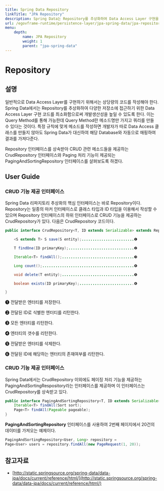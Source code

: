 ```yaml
---
title: Spring Data Repository
linkTitle: "JPA Repository"
description: Spring Data는 Repository를 추상화하여 Data Access Layer 구현을 최소화하고, 메소드명만으로 쿼리를 자동 생성하는 Query Method를 지원해 개발 생산성을 높인다. CrudRepository는 기본적인 CRUD 메소드를, PagingAndSortingRepository는 페이징 및 정렬 기능을 제공한다.
url: /egovframe-runtime/persistence-layer/jpa-spring-data/jpa-repository/
menu:
    depth:
        name: JPA Repository
        weight: 1
        parent: "jpa-spring-data"
---
```

# Repository

## 설명
일반적으로 Data Access Layer를 구현하기 위해서는 상당량의 코드를 작성해야 한다. Spring Data에서는 Repository를 추상화하여 다양한 저장소에 접근하기 위한 Data Access Layer 구현 코드를 최소화함으로써 개발생산성을 높일 수 있도록 한다. 이는 Query Method를 통해 가능한데 Query Method란 메소드명만 가지고 쿼리를 만들 수 있다는 것이다. 특정 규칙에 맞게 메소드를 작성하면 개발자가 따로 Data Access 클래스를 만들지 않아도 Spring Data가 대신하여 해당 Database와 자동으로 매핑하여 결과를 가져다준다.

Repository 인터페이스를 상속받아 CRUD 관련 메소드들을 제공하는 CrudRepository 인터페이스와 Paging 처리 기능이 제공되는 PagingAndSortingRepository 인터페이스를 살펴보도록 하겠다.

## User Guide
### CRUD 기능 제공 인터페이스
Spring Data 리파지토리 추상화의 핵심 인터페이스는 바로 Repository이다. Repository는 일종의 마커 인터페이스로 클래스 타입과 ID 타입을 이용해서 작성할 수 있으며 Repository 인터페이스의 하위 인터페이스로 CRUD 기능을 제공하는 CrudRepository가 있다.
다음은 CrudRepository 코드이다.

```java
public interface CrudRepository<T, ID extends Serializable> extends Repository<T, ID> {

    <S extends T> S save(S entity);........................❶

    T findOne(ID primaryKey);..............................❷

    Iterable<T> findAll();.................................❸

    Long count();..........................................❹

    void delete(T entity);.................................❺

    boolean exists(ID primaryKey);.........................❻

}
```

❶ 전달받은 엔터티를 저장한다.

❷ 전달된 ID로 식별한 엔터티를 리턴한다.

❸ 모든 엔터티를 리턴한다.

❹ 엔터티의 갯수를 리턴한다.

❺ 전달받은 엔터티를 삭제한다.

❻ 전달된 ID에 해당하는 엔터티의 존재여부를 리턴한다.

### CRUD 기능 제공 인터페이스
Spring Data에서는 CrudRepository 이외에도 페이징 처리 기능을 제공하는 PagingAndSortingRespository라는 인터페이스를 제공하며 이 인터페이스는 CrudRepository를 상속받고 있다.

```java
public interface PagingAndSortingRepository<T, ID extends Serializable> extends CrudRepository<T, ID> {
    Iterable<T> findAll(Sort sort);
    Page<T> findAll(Pageable pageable);
}
```

<b>PagingAndSortingRepository</b> 인터페이스를 사용하여 2번째 페이지에서 20건의 데이터를 가져오는 예제이다.

```java
PagingAndSortingRepository<User, Long> repository = 
Page<User> users = repository.findAll(new PageRequest(1, 20));
```

## 참고자료
- [http://static.springsource.org/spring-data/data-jpa/docs/current/reference/html/](http://static.springsource.org/spring-data/data-jpa/docs/current/reference/html/)
